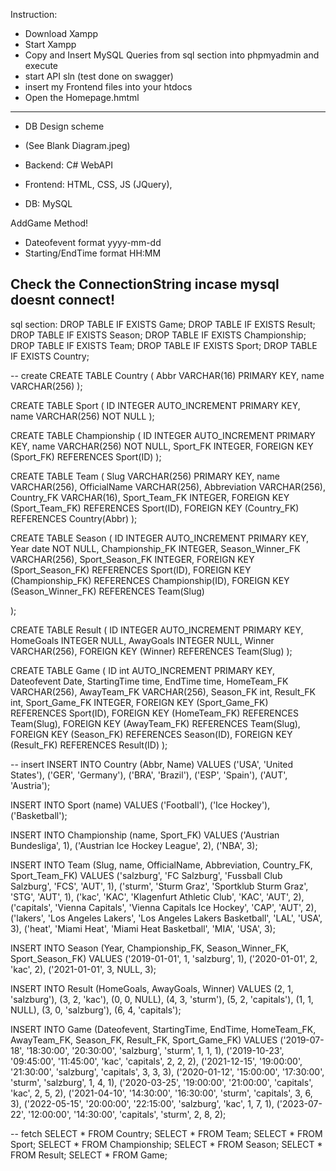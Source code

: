 Instruction:
- Download Xampp
- Start Xampp
- Copy and Insert MySQL Queries from sql section into phpmyadmin and execute
- start API sln (test done on swagger)
- insert my Frontend files into your htdocs
- Open the Homepage.hmtml
------------------------------------------------------
- DB Design scheme
- (See Blank Diagram.jpeg)

- Backend: C# WebAPI
- Frontend: HTML, CSS, JS (JQuery),
- DB: MySQL

AddGame Method!
- Dateofevent format yyyy-mm-dd
- Starting/EndTime format HH:MM

Check the ConnectionString incase mysql doesnt connect!
-------------------------------------------------------------------
sql section:
DROP TABLE IF EXISTS Game;
DROP TABLE IF EXISTS Result;
DROP TABLE IF EXISTS Season;
DROP TABLE IF EXISTS Championship;
DROP TABLE IF EXISTS Team;
DROP TABLE IF EXISTS Sport;
DROP TABLE IF EXISTS Country;

-- create
CREATE TABLE Country (
  Abbr VARCHAR(16) PRIMARY KEY,
  name VARCHAR(256)
);

CREATE TABLE Sport (
  ID INTEGER AUTO_INCREMENT PRIMARY KEY,
  name VARCHAR(256) NOT NULL
);

CREATE TABLE Championship (
  ID INTEGER AUTO_INCREMENT PRIMARY KEY,
  name VARCHAR(256) NOT NULL,
  Sport_FK INTEGER,
  FOREIGN KEY (Sport_FK) REFERENCES Sport(ID)
);

CREATE TABLE Team (
  Slug VARCHAR(256) PRIMARY KEY,
  name VARCHAR(256),
  OfficialName VARCHAR(256),
  Abbreviation VARCHAR(256),
  Country_FK VARCHAR(16),
  Sport_Team_FK INTEGER,
  FOREIGN KEY (Sport_Team_FK) REFERENCES Sport(ID),
  FOREIGN KEY (Country_FK) REFERENCES Country(Abbr)
);

CREATE TABLE Season (
  ID INTEGER AUTO_INCREMENT PRIMARY KEY,
  Year date NOT NULL,
  Championship_FK INTEGER,
  Season_Winner_FK VARCHAR(256),
  Sport_Season_FK INTEGER,
  FOREIGN KEY (Sport_Season_FK) REFERENCES Sport(ID),
  FOREIGN KEY (Championship_FK) REFERENCES Championship(ID),
  FOREIGN KEY (Season_Winner_FK) REFERENCES Team(Slug)

);

CREATE TABLE Result (
  ID INTEGER AUTO_INCREMENT PRIMARY KEY,
  HomeGoals INTEGER NULL,
  AwayGoals INTEGER NULL,
  Winner VARCHAR(256),
  FOREIGN KEY (Winner) REFERENCES Team(Slug)
);
 

CREATE TABLE Game (
  ID int AUTO_INCREMENT PRIMARY KEY,
  Dateofevent Date,
  StartingTime time, 
  EndTime time, 
  HomeTeam_FK VARCHAR(256),
  AwayTeam_FK VARCHAR(256),
  Season_FK int,
  Result_FK int,
  Sport_Game_FK INTEGER,
  FOREIGN KEY (Sport_Game_FK) REFERENCES Sport(ID),
  FOREIGN KEY (HomeTeam_FK) REFERENCES Team(Slug),
  FOREIGN KEY (AwayTeam_FK) REFERENCES Team(Slug),
  FOREIGN KEY (Season_FK) REFERENCES Season(ID),
  FOREIGN KEY (Result_FK) REFERENCES Result(ID)
);


-- insert
INSERT INTO Country (Abbr, Name) VALUES 
('USA', 'United States'),
('GER', 'Germany'),
('BRA', 'Brazil'),
('ESP', 'Spain'),
('AUT', 'Austria'); 


INSERT INTO Sport (name) VALUES
('Football'),
('Ice Hockey'),
('Basketball');

INSERT INTO Championship (name, Sport_FK) VALUES
('Austrian Bundesliga', 1),
('Austrian Ice Hockey League', 2),
('NBA', 3);

INSERT INTO Team (Slug, name, OfficialName, Abbreviation, Country_FK, Sport_Team_FK) VALUES
('salzburg', 'FC Salzburg', 'Fussball Club Salzburg', 'FCS', 'AUT', 1),
('sturm', 'Sturm Graz', 'Sportklub Sturm Graz', 'STG', 'AUT', 1),
('kac', 'KAC', 'Klagenfurt Athletic Club', 'KAC', 'AUT', 2),
('capitals', 'Vienna Capitals', 'Vienna Capitals Ice Hockey', 'CAP', 'AUT', 2),
('lakers', 'Los Angeles Lakers', 'Los Angeles Lakers Basketball', 'LAL', 'USA', 3),
('heat', 'Miami Heat', 'Miami Heat Basketball', 'MIA', 'USA', 3);

INSERT INTO Season (Year, Championship_FK, Season_Winner_FK, Sport_Season_FK) VALUES
('2019-01-01', 1, 'salzburg', 1),
('2020-01-01', 2, 'kac', 2),
('2021-01-01', 3, NULL, 3);

INSERT INTO Result (HomeGoals, AwayGoals, Winner) VALUES
(2, 1, 'salzburg'),
(3, 2, 'kac'),
(0, 0, NULL),
(4, 3, 'sturm'),
(5, 2, 'capitals'),
(1, 1, NULL),
(3, 0, 'salzburg'),
(6, 4, 'capitals');


INSERT INTO Game (Dateofevent, StartingTime, EndTime, HomeTeam_FK, AwayTeam_FK, Season_FK, Result_FK, Sport_Game_FK) VALUES
('2019-07-18', '18:30:00', '20:30:00', 'salzburg', 'sturm', 1, 1, 1),
('2019-10-23', '09:45:00', '11:45:00', 'kac', 'capitals', 2, 2, 2),
('2021-12-15', '19:00:00', '21:30:00', 'salzburg', 'capitals', 3, 3, 3),
('2020-01-12', '15:00:00', '17:30:00', 'sturm', 'salzburg', 1, 4, 1),
('2020-03-25', '19:00:00', '21:00:00', 'capitals', 'kac', 2, 5, 2),
('2021-04-10', '14:30:00', '16:30:00', 'sturm', 'capitals', 3, 6, 3),
('2022-05-15', '20:00:00', '22:15:00', 'salzburg', 'kac', 1, 7, 1),
('2023-07-22', '12:00:00', '14:30:00', 'capitals', 'sturm', 2, 8, 2);


-- fetch 
SELECT * FROM Country;
SELECT * FROM Team;
SELECT * FROM Sport;
SELECT * FROM Championship;
SELECT * FROM Season;
SELECT * FROM Result;
SELECT * FROM Game;
